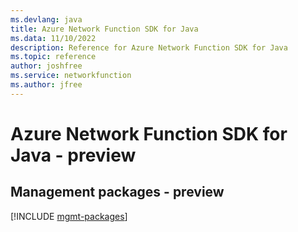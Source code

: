 ```yaml
---
ms.devlang: java
title: Azure Network Function SDK for Java
ms.data: 11/10/2022
description: Reference for Azure Network Function SDK for Java
ms.topic: reference
author: joshfree
ms.service: networkfunction
ms.author: jfree
---
```

# Azure Network Function SDK for Java - preview

## Management packages - preview
[!INCLUDE [mgmt-packages](network-function-mgmt-index.md)]